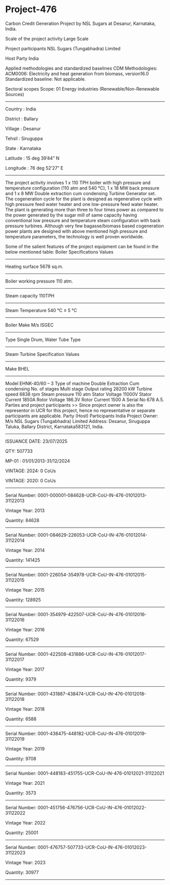 # Project-476
Carbon Credit Generation Project by NSL Sugars at Desanur, Karnataka, India.

Scale of the project activity Large Scale

Project participants NSL Sugars (Tungabhadra) Limited

Host Party India

Applied methodologies and
standardized baselines
CDM Methodologies:
ACM0006: Electricity and heat generation from biomass, version16.0
Standardized baseline:
Not applicable.

Sectoral scopes Scope: 01 Energy industries (Renewable/Non-Renewable Sources)
______________
Country : India

District : Ballary

Village : Desanur

Tehsil : Siruguppa

State : Karnataka

Latitude : 15 deg 39’44” N

Longitude : 76 deg 52’27” E
_____________
The project activity involves 1 x 110 TPH boiler with high pressure and temperature configuration (110
atm and 540 °C), 1 x 18 MW back pressure and 1 x 8 MW Double extraction cum condensing Turbine
Generator set. The cogeneration cycle for the plant is designed as regenerative cycle with high pressure
feed water heater and one low-pressure feed water heater. The plant is generating more than three to
four times power as compared to the power generated by the sugar mill of same capacity having
conventional low pressure and temperature steam configuration with back pressure turbines.
Although very few bagasse/biomass based cogeneration power plants are designed with above
mentioned high pressure and temperature parameters, the technology is well proven worldwide.

Some of the salient features of the project equipment can be found in the below mentioned table:
Boiler Specifications Values
_______
Heating surface 5678 sq.m.
________
Boiler working pressure 110 atm.
_______
Steam capacity 110TPH
________
Steam Temperature 540 °C ± 5 °C
_________
Boiler Make M/s ISGEC
________
Type Single Drum, Water Tube Type
__________
Steam Turbine Specification Values
_______
Make BHEL
_________
Model EHNK-40/60 – 3
Type of machine Double Extraction Cum condensing
No. of stages Multi stage
Output rating 28200 kW
Turbine speed 6838 rpm
Steam pressure 110 atm
Stator Voltage 11000V
Stator Current 1850A
Rotor Voltage 186.3V
Rotor Current 1500 A
Serial No 678
A.5. Parties and project participants >>
Since project owner is also the representor in UCR for this project, hence no representative or separate
participants are applicable.
Party (Host) Participants
India Project Owner: M/s NSL Sugars (Tungabhadra) Limited
Address: Desanur, Siruguppa Taluka, Ballary District, Karnataka583121, India.
__________
ISSUANCE DATE: 23/07/2025

QTY: 507733

MP-01 : 01/01/2013-31/12/2024

VINTAGE: 2024: 0 CoUs

VINTAGE: 2020: 0 CoUs
_____________
Serial Number: 0001-000001-084628-UCR-CoU-IN-476-01012013-31122013

Vintage Year: 2013

Quantity: 84628
__________
Serial Number: 0001-084629-226053-UCR-CoU-IN-476-01012014-31122014

Vintage Year: 2014

Quantity: 141425
_____________
Serial Number: 0001-226054-354978-UCR-CoU-IN-476-01012015-31122015

Vintage Year: 2015

Quantity: 128925
_____________
Serial Number: 0001-354979-422507-UCR-CoU-IN-476-01012016-31122016

Vintage Year: 2016

Quantity: 67529
____________
Serial Number: 0001-422508-431886-UCR-CoU-IN-476-01012017-31122017

Vintage Year: 2017

Quantity: 9379
____________
Serial Number: 0001-431887-438474-UCR-CoU-IN-476-01012018-31122018

Vintage Year: 2018

Quantity: 6588
____________
Serial Number: 0001-438475-448182-UCR-CoU-IN-476-01012019-31122019

Vintage Year: 2019

Quantity: 9708
____________
Serial Number: 0001-448183-451755-UCR-CoU-IN-476-01012021-31122021

Vintage Year: 2021

Quantity: 3573
_____________
Serial Number: 0001-451756-476756-UCR-CoU-IN-476-01012022-31122022

Vintage Year: 2022

Quantity: 25001
_________________
Serial Number: 0001-476757-507733-UCR-CoU-IN-476-01012023-31122023

Vintage Year: 2023

Quantity: 30977
_____________

